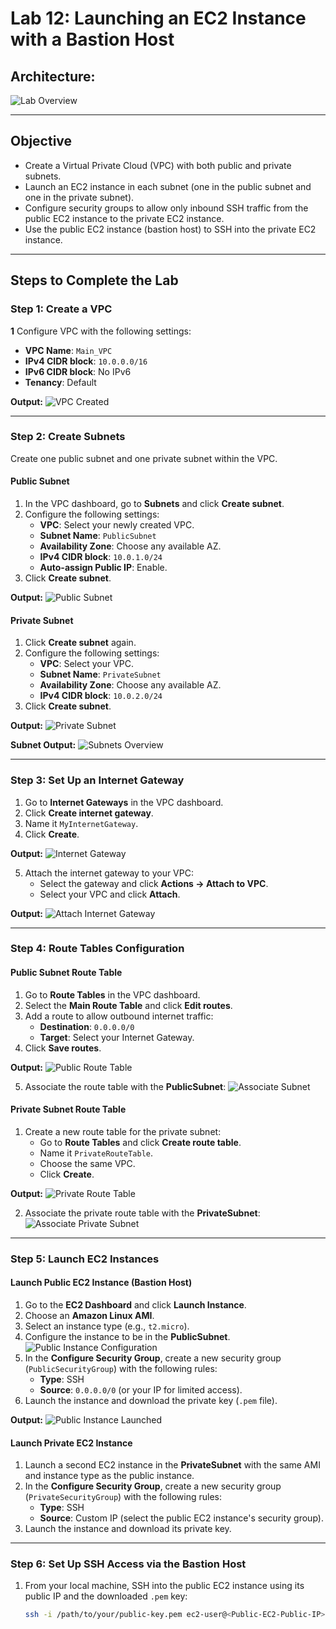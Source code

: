 # Lab 12: Launching an EC2 Instance with a Bastion Host

## Architecture:
![Lab Overview](https://github.com/user-attachments/assets/71793f42-fbab-46e5-a0c6-aaa438a3acb8)

---

## Objective
- Create a Virtual Private Cloud (VPC) with both public and private subnets.
- Launch an EC2 instance in each subnet (one in the public subnet and one in the private subnet).
- Configure security groups to allow only inbound SSH traffic from the public EC2 instance to the private EC2 instance.
- Use the public EC2 instance (bastion host) to SSH into the private EC2 instance.

---

## Steps to Complete the Lab

### Step 1: Create a VPC
**1** Configure VPC with the following settings:
   - **VPC Name**: `Main_VPC`
   - **IPv4 CIDR block**: `10.0.0.0/16`
   - **IPv6 CIDR block**: No IPv6
   - **Tenancy**: Default


**Output:**
![VPC Created](https://github.com/user-attachments/assets/aa113018-aa41-4362-a1a8-3d347e04ada0)

---

### Step 2: Create Subnets
Create one public subnet and one private subnet within the VPC.

#### Public Subnet
1. In the VPC dashboard, go to **Subnets** and click **Create subnet**.
2. Configure the following settings:
   - **VPC**: Select your newly created VPC.
   - **Subnet Name**: `PublicSubnet`
   - **Availability Zone**: Choose any available AZ.
   - **IPv4 CIDR block**: `10.0.1.0/24`
   - **Auto-assign Public IP**: Enable.
3. Click **Create subnet**.

**Output:**
![Public Subnet](https://github.com/user-attachments/assets/5467792a-5910-4c13-8e15-b764851d0792)

#### Private Subnet
1. Click **Create subnet** again.
2. Configure the following settings:
   - **VPC**: Select your VPC.
   - **Subnet Name**: `PrivateSubnet`
   - **Availability Zone**: Choose any available AZ.
   - **IPv4 CIDR block**: `10.0.2.0/24`
3. Click **Create subnet**.

**Output:**
![Private Subnet](https://github.com/user-attachments/assets/7092380f-2a34-41ef-bc8c-977186b7bccf)

**Subnet Output:**
![Subnets Overview](https://github.com/user-attachments/assets/57718f58-d58c-451c-9fdf-181401317995)

---

### Step 3: Set Up an Internet Gateway
1. Go to **Internet Gateways** in the VPC dashboard.
2. Click **Create internet gateway**.
3. Name it `MyInternetGateway`.
4. Click **Create**.

**Output:**
![Internet Gateway](https://github.com/user-attachments/assets/a65c720b-1da7-4fbd-8aca-2ae44bf39803)

5. Attach the internet gateway to your VPC:
   - Select the gateway and click **Actions → Attach to VPC**.
   - Select your VPC and click **Attach**.

**Output:**
![Attach Internet Gateway](https://github.com/user-attachments/assets/96946800-e8bd-4bc6-adf1-43fd89dd9f74)

---

### Step 4: Route Tables Configuration

#### Public Subnet Route Table
1. Go to **Route Tables** in the VPC dashboard.
2. Select the **Main Route Table** and click **Edit routes**.
3. Add a route to allow outbound internet traffic:
   - **Destination**: `0.0.0.0/0`
   - **Target**: Select your Internet Gateway.
4. Click **Save routes**.

**Output:**
![Public Route Table](https://github.com/user-attachments/assets/56ff9a8c-0050-43fe-a6d5-ed9ffb1b38b5)

5. Associate the route table with the **PublicSubnet**:
   ![Associate Subnet](https://github.com/user-attachments/assets/0edf40ed-dc4a-44aa-a471-fe50596d5dce)

#### Private Subnet Route Table
1. Create a new route table for the private subnet:
   - Go to **Route Tables** and click **Create route table**.
   - Name it `PrivateRouteTable`.
   - Choose the same VPC.
   - Click **Create**.

**Output:**
![Private Route Table](https://github.com/user-attachments/assets/e630cdb3-c0cd-444a-a144-6222662d5c1a)

2. Associate the private route table with the **PrivateSubnet**:
   ![Associate Private Subnet](https://github.com/user-attachments/assets/84ec96cf-4289-49aa-9a2c-a3d1452d744d)

---

### Step 5: Launch EC2 Instances

#### Launch Public EC2 Instance (Bastion Host)
1. Go to the **EC2 Dashboard** and click **Launch Instance**.
2. Choose an **Amazon Linux AMI**.
3. Select an instance type (e.g., `t2.micro`).
4. Configure the instance to be in the **PublicSubnet**.
   ![Public Instance Configuration](https://github.com/user-attachments/assets/a3076042-072c-4d86-81f2-9c147a1f3259)
5. In the **Configure Security Group**, create a new security group (`PublicSecurityGroup`) with the following rules:
   - **Type**: SSH
   - **Source**: `0.0.0.0/0` (or your IP for limited access).
6. Launch the instance and download the private key (`.pem` file).

**Output:**
![Public Instance Launched](https://github.com/user-attachments/assets/0a7c4be6-d91c-47ff-b2eb-5313dd267eef)

#### Launch Private EC2 Instance
1. Launch a second EC2 instance in the **PrivateSubnet** with the same AMI and instance type as the public instance.
2. In the **Configure Security Group**, create a new security group (`PrivateSecurityGroup`) with the following rules:
   - **Type**: SSH
   - **Source**: Custom IP (select the public EC2 instance's security group).
3. Launch the instance and download its private key.

---

### Step 6: Set Up SSH Access via the Bastion Host
1. From your local machine, SSH into the public EC2 instance using its public IP and the downloaded `.pem` key:
   ```bash
   ssh -i /path/to/your/public-key.pem ec2-user@<Public-EC2-Public-IP>
